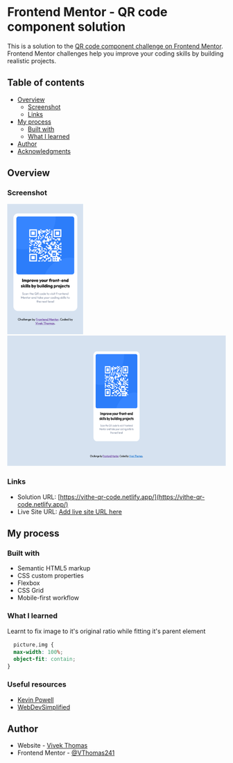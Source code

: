 # Frontend Mentor - QR code component solution

This is a solution to the [QR code component challenge on Frontend Mentor](https://www.frontendmentor.io/challenges/qr-code-component-iux_sIO_H). Frontend Mentor challenges help you improve your coding skills by building realistic projects. 

## Table of contents

- [Overview](#overview)
  - [Screenshot](#screenshot)
  - [Links](#links)
- [My process](#my-process)
  - [Built with](#built-with)
  - [What I learned](#what-i-learned)
- [Author](#author)
- [Acknowledgments](#acknowledgments)


## Overview

### Screenshot

<img alt="Mobile view" src="./screenshots/qrcode-mobile.png" height=300px> <img alt="Desktop view" src="./screenshots/qrcode-desktop.png" height=300px>


### Links

- Solution URL: [https://vithe-qr-code.netlify.app/](https://vithe-qr-code.netlify.app/)
- Live Site URL: [Add live site URL here](https://your-live-site-url.com)

## My process

### Built with

- Semantic HTML5 markup
- CSS custom properties
- Flexbox
- CSS Grid
- Mobile-first workflow


### What I learned

Learnt to fix image to it's original ratio while fitting it's
parent element

```css
  picture,img {
  max-width: 100%;
  object-fit: contain;
}
```
### Useful resources

- [Kevin Powell](https://www.youtube.com/channel/UCJZv4d5rbIKd4QHMPkcABCw)
- [WebDevSimplified](https://www.youtube.com/channel/UCFbNIlppjAuEX4znoulh0Cw)

## Author

- Website - [Vivek Thomas](https://github.com/VThomas241)
- Frontend Mentor - [@VThomas241](https://www.frontendmentor.io/profile/VThomas241)
